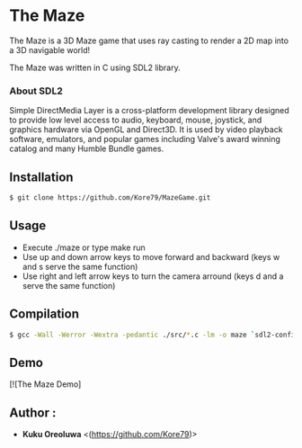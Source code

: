 # The Maze

The Maze is a 3D Maze game that uses ray casting to render a 2D map into a 3D navigable world!

The Maze was written in C using SDL2 library.

### About SDL2 

Simple DirectMedia Layer is a cross-platform development library designed to provide low level access to audio, keyboard, mouse, joystick, and graphics hardware via OpenGL and Direct3D. It is used by video playback software, emulators, and popular games including Valve's award winning catalog and many Humble Bundle games.

## Installation 
```sh
$ git clone https://github.com/Kore79/MazeGame.git
```
## Usage 
* Execute ./maze or type make run 
* Use up and down arrow keys to move forward and backward (keys w and s serve the same function)
* Use right and left arrow keys to turn the camera arround (keys d and a serve the same function)

## Compilation
```sh
$ gcc -Wall -Werror -Wextra -pedantic ./src/*.c -lm -o maze `sdl2-config --cflags` `sdl2-config --libs`;
```


## Demo
[![The Maze Demo] 

## Author :

- **Kuku Oreoluwa** <(https://github.com/Kore79)>
